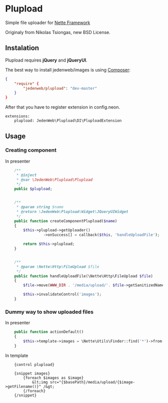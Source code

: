 # Plupload

Simple file uploader for [Nette Framework](http://nette.org/)

Originaly from Nikolas Tsiongas, new BSD License.

## Instalation

Plupload requires **jQuery** and **jQueryUI**.

The best way to install jedenweb/images is using  [Composer](http://getcomposer.org/):


```json
{
	"require" {
		"jedenweb/plupload": "dev-master"
	}
}
```

After that you have to register extension in config.neon.

```neon
extensions:
	plupload: JedenWeb\Plupload\DI\PluploadExtension
```


## Usage

### Creating component

In presenter

```php
	/**
	 * @inject
	 * @var \JedenWeb\Plupload\Plupload
	 */
	public $plupload;


	/**
	 * @param string $name
	 * @return \JedenWeb\Plupload\Widget\JQueryUIWidget
	 */
	public function createComponentPlupload($name)
	{
		$this->plupload->getUploader()
				 ->onSuccess[] = callback($this, 'handleUploadFile');

		return $this->plupload;
	}


	/**
	 * @param \Nette\Http\FileUpload $file
	 */
	public function handleUploadFile(\Nette\Http\FileUpload $file)
	{
		$file->move(WWW_DIR . '/media/upload/'. $file->getSanitizedName());

		$this->invalidateControl('images');
	}
```

### Dummy way to show uploaded files

In presenter

```php
	public function actionDefault()
	{
		$this->template->images = \Nette\Utils\Finder::find('*')->from(WWW_DIR . '/media/upload');
	}
```

In template

```latte
	{control plupload}

	{snippet images}
		{foreach $images as $image}
			&lt;img src="{$basePath}/media/upload/{$image->getFilename()}" /&gt;
		{/foreach}
	{/snippet}
```
